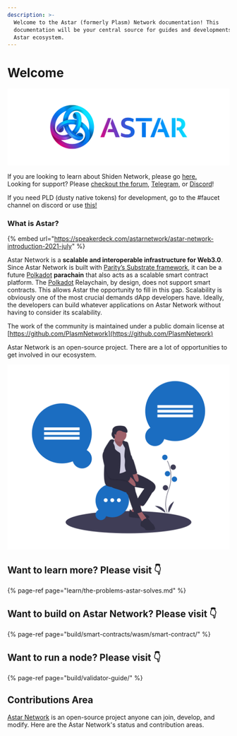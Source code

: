 ```yaml
---
description: >-
  Welcome to the Astar (formerly Plasm) Network documentation! This
  documentation will be your central source for guides and developments in the
  Astar ecosystem.
---
```


# Welcome

![](.gitbook/assets/landscape.png)

If you are looking to learn about Shiden Network, please go [here.](https://docs.astar.network/learn/shiden-network)  
Looking for support? Please [checkout the forum](https://forum.plasmnet.io/), [Telegram](https://t.me/PlasmOfficial), or [Discord](https://discord.com/invite/wUcQt3R)!

If you need PLD \(dusty native tokens\) for development, go to the \#faucet channel on discord or use [this!](https://plasm-faucet-frontend.vercel.app/)

### What is Astar?

{% embed url="https://speakerdeck.com/astarnetwork/astar-network-introduction-2021-july" %}

Astar Network is a **scalable and interoperable infrastructure for Web3.0**. Since Astar Network is built with [Parity’s Substrate framework](https://www.substrate.io/), it can be a future [Polkadot](https://polkadot.network/) **parachain** that also acts as a scalable smart contract platform. The [Polkadot](https://polkadot.network/) Relaychain, by design, does not support smart contracts. This allows Astar the opportunity to fill in this gap. Scalability is obviously one of the most crucial demands dApp developers have. Ideally, the developers can build whatever applications on Astar Network without having to consider its scalability.

The work of the community is maintained under a public domain license at  
[https://github.com/PlasmNetwork](https://github.com/PlasmNetwork)

Astar Network is an open-source project. There are a lot of opportunities to get involved in our ecosystem. 



![](.gitbook/assets/undraw_ideas_s70l-1-.png)

## Want to learn more? Please visit 👇

{% page-ref page="learn/the-problems-astar-solves.md" %}

## Want to build on Astar Network? Please visit 👇

{% page-ref page="build/smart-contracts/wasm/smart-contract/" %}

## Want to run a node? Please visit 👇

{% page-ref page="build/validator-guide/" %}

## Contributions Area

[Astar Network](https://astar.network) is an open-source project anyone can join, develop, and modify. Here are the Astar Network's status and contribution areas.

